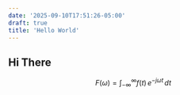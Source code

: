 ```yaml
---
date: '2025-09-10T17:51:26-05:00'
draft: true
title: 'Hello World'
---
```


## Hi There

$$F(\omega) = \int_{-\infty}^{\infty} f(t)\, e^{-j \omega t} \, dt$$

